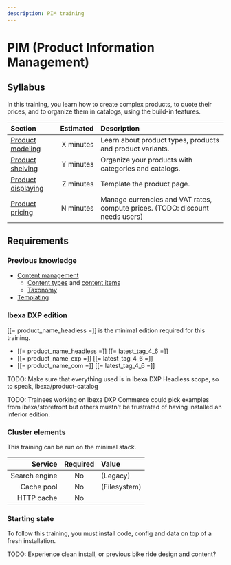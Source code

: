 ```yaml
---
description: PIM training
---
```


# PIM (Product Information Management)

## Syllabus

In this training, you learn how to create complex products, to quote their prices, and to organize them in catalogs, using the build-in features.

| Section                                         | Estimated | Description                                                                   |
|:------------------------------------------------|----------:|:------------------------------------------------------------------------------|
| [Product modeling](011_product_modeling.md)     | X minutes | Learn about product types, products and product variants.                     |
| [Product shelving](012_product_shelving.md)     | Y minutes | Organize your products with categories and catalogs.                          |
| [Product displaying](013_product_displaying.md) | Z minutes | Template the product page.                                                    |
| [Product pricing](021_product_pricing.md)       | N minutes | Manage currencies and VAT rates, compute prices. (TODO: discount needs users) |                               

## Requirements

### Previous knowledge

- [Content management](content_management.md)
  - [Content types](content_types.md) and [content items](content_model.md#content-items)
  - [Taxonomy](taxonomy.md)
- [Templating](templating.md)

### Ibexa DXP edition

[[= product_name_headless =]] is the minimal edition required for this training.

- [[= product_name_headless =]] [[= latest_tag_4_6 =]]
- [[= product_name_exp =]] [[= latest_tag_4_6 =]]
- [[= product_name_com =]] [[= latest_tag_4_6 =]]

TODO: Make sure that everything used is in Ibexa DXP Headless scope, so to speak, ibexa/product-catalog

TODO: Trainees working on Ibexa DXP Commerce could pick examples from ibexa/storefront but others mustn't be frustrated of having installed an inferior edition.

### Cluster elements

This training can be run on the minimal stack.

|       Service | Required | Value        |
|--------------:|:--------:|:-------------|
| Search engine |    No    | (Legacy)     |
|    Cache pool |    No    | (Filesystem) |
|    HTTP cache |    No    |              |

### Starting state

To follow this training, you must install code, config and data on top of a fresh installation.

TODO: Experience clean install, or previous bike ride design and content?
